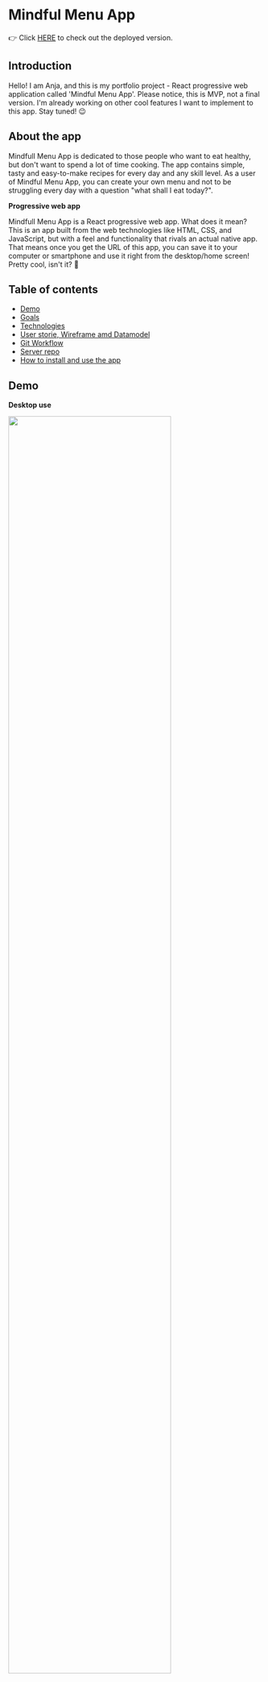 # Mindful Menu App 

:point_right: Click [HERE](https://eager-mccarthy-776004.netlify.app/) to check out the deployed version.

## Introduction

Hello! I am Anja, and this is my portfolio project - React progressive web application called 'Mindful Menu App'. Please notice, this is MVP, not a final version. I'm already working on other cool features I want to implement to this app. Stay tuned! :wink:

## About the app

Mindfull Menu App is dedicated to those people who want to eat healthy, but don't want to spend a lot of time cooking. The app contains simple, tasty and easy-to-make recipes for every day and any skill level. As a user of Mindful Menu App, you can create your own menu and not to be struggling every day with a question "what shall I eat today?".

**Progressive web app**

Mindfull Menu App is a React progressive web app. What does it mean? This is an app built from the web technologies like HTML, CSS, and JavaScript, but with a feel and functionality that rivals an actual native app. That means once you get the URL of this app, you can save it to your computer or smartphone and use it right from the desktop/home screen! Pretty cool, isn't it? :dancer:

## Table of contents

+ [Demo](#Demo)
+ [Goals](#Goals)
+ [Technologies](#Technologies)
+ [User storie, Wireframe amd Datamodel](#Story)
+ [Git Workflow](#Git)
+ [Server repo](Server)
+ [How to install and use the app](#Install)

## <a name="Demo"></a> Demo

**Desktop use**

<img src="https://media.giphy.com/media/W1Z64LpoQaDu9AbiiI/giphy.gif" width="80%" />


## <a name="Goals"></a> Goals

My main goal for this project was to build a full-stack app using the technologies learned in the Codaisseur bootcamp. I also wanted implement a few new skills, like building a progressive web app with React.

Also my goals were:

* Showcase development approach of using wireframes and user stories;
* Practice disciplined git usage like proper commits & branching.

## <a name="Technologies"></a> Technologies

**Front End:**

* Node.js
* React
* Redux
* Axios
* Bootstrap
* Sass
* Framer Motion

**Back End:**

* Express
* Cors
* REST
* Sequelize
* Postgres

## <a name="Story"></a> User stories, Wireframe amd Datamodel

The [wireframe](https://s3.amazonaws.com/assets.mockflow.com/app/wireframepro/fileexport/Export_Db790fc09326e584845c3111cf065040d.pdf) and [datamodel](https://app.lucidchart.com/invitations/accept/67d6ec63-a882-4ed9-8451-e9b538320e08) I used for my project.

User stories and my plans for an app extention can be found [HERE](https://github.com/AnjaHrydziushka/Mindful-Menu-App-client/projects/1).

## <a name="Git"></a> Git Workflow

In this project I tried to use:

* Clear commit messages;
* Separate branches for each new feature;
* Pull requests with short descriptions.

Here :point_down: are some pull requests I made:

[feat-recipes-componen](https://github.com/AnjaHrydziushka/Mindful-Menu-App-client/pull/1)
[feat-recipe-models](https://github.com/AnjaHrydziushka/Mindful-Menu-server/pull/1)

## <a name="Server"></a> Server repo

The server side of this project is an Express server connected to a Sequelize database. You will find it [HERE](https://github.com/AnjaHrydziushka/Mindful-Menu-server).

## <a name="Install"></a> How to install and use the app

* clone the app
* cd into your project
* install dependencies with `npm install`
* do the same with a [server repo](https://github.com/AnjaHrydziushka/Mindful-Menu-server)
* start server with `nodemon index.js`
* start the app with `npm start`

**How to use the app on your desktop or smartphone home screen:**

* get the link of the deployed version [HERE](https://eager-mccarthy-776004.netlify.app/)
* open the link in a browser and open its settings menu
* click "Install Mindful Menu App" (depending on your device and browser, it can be "Add to Home Screen" or something similar)
* you will see the app icon on your desktop/home screen, it will open as a normal app!
